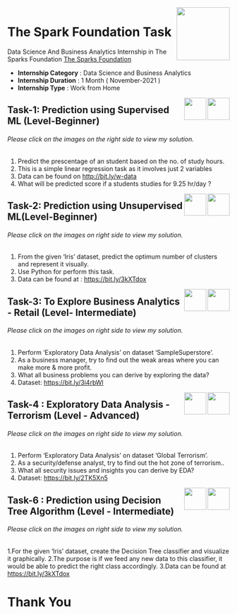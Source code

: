 <img align = right height = 120 width = 120 src = https://www.thesparksfoundationsingapore.org/images/logo_small.png>

# The Spark Foundation Task
Data Science And Business Analytics Internship in The Sparks Foundation [The Sparks Foundation](https://www.thesparksfoundationsingapore.org/)
* **Internship Category** : Data Science and Business Analytics
* **Internship Duration** : 1 Month ( November-2021 )
* **Internship Type** : Work from Home

[<img align = right height = 50 width = 50 src = https://user-images.githubusercontent.com/75266852/133133918-b95ee747-5255-4acc-ab42-8f9e5ccf2bb6.png>](https://youtu.be/NBpehiL0K3g)
[<img align = right height = 50 width = 50 src = https://cdn-icons-png.flaticon.com/512/174/174857.png>](https://www.linkedin.com/posts/ashlesha-datir-b2678b200_task1-gripnov21-task1-activity-6867106104481079296-AP2Z)

## Task-1: Prediction using Supervised ML (Level-Beginner)
###### Please click on the images on the right side to view my solution.
1. Predict the prescentage of an student based on the no. of study hours.
2. This is a simple linear regression task as it involves just 2 variables
3. Data can be found on http://bit.ly/w-data
4. What will be predicted score if a students studies for 9.25 hr/day ? 

[<img align = right height = 50 width = 50 src = https://user-images.githubusercontent.com/75266852/133133918-b95ee747-5255-4acc-ab42-8f9e5ccf2bb6.png>](https://youtu.be/o2WI8YIS0FI)
[<img align = right height = 50 width = 50 src = https://cdn-icons-png.flaticon.com/512/174/174857.png>](https://www.linkedin.com/posts/ashlesha-datir-b2678b200_task2-gripnov21-task2-activity-6867504284855078913-Gdu4)

## Task-2: Prediction using Unsupervised ML(Level-Beginner)
###### Please click on the images on right side to view my solution.
1. From the given ‘Iris’ dataset, predict the optimum number of clusters and represent it visually.
2. Use Python for perform this task.
3. Data can be found at : https://bit.ly/3kXTdox

[<img align = right height = 50 width = 50 src = https://user-images.githubusercontent.com/75266852/133133918-b95ee747-5255-4acc-ab42-8f9e5ccf2bb6.png>](https://lnkd.in/g_rWpjbr)
[<img align = right height = 50 width = 50 src = https://cdn-icons-png.flaticon.com/512/174/174857.png>](https://www.linkedin.com/posts/ashlesha-datir-b2678b200_task3-gripnov21-task3-activity-6867877198095900672-LhAx)

## Task-3: To Explore Business Analytics - Retail (Level- Intermediate)
###### Please click on the images on right side to view my solution.
1. Perform ‘Exploratory Data Analysis’ on dataset ‘SampleSuperstore’.
2. As a business manager, try to find out the weak areas where you can make more & more profit.
3. What all business problems you can derive by exploring the data?
4. Dataset: https://bit.ly/3i4rbWl

[<img align = right height = 50 width = 50 src = https://user-images.githubusercontent.com/75266852/133133918-b95ee747-5255-4acc-ab42-8f9e5ccf2bb6.png>](https://lnkd.in/g_rWpjbr)
[<img align = right height = 50 width = 50 src = https://cdn-icons-png.flaticon.com/512/174/174857.png>](https://www.linkedin.com/posts/ashlesha-datir-b2678b200_task4-gripnov21-task4-activity-6868244025238003712-1B8d)


## Task-4 : Exploratory Data Analysis - Terrorism (Level - Advanced)
###### Please click on the images on right side to view my solution.
1. Perform ‘Exploratory Data Analysis’ on dataset ‘Global Terrorism’.
2. As a security/defense analyst, try to find out the hot zone of terrorism..
3. What all security issues and insights you can derive by EDA?
4. Dataset: https://bit.ly/2TK5Xn5


[<img align = right height = 50 width = 50 src = https://user-images.githubusercontent.com/75266852/133133918-b95ee747-5255-4acc-ab42-8f9e5ccf2bb6.png>](https://www.youtube.com/watch?v=uKZdmT0WOEg)
[<img align = right height = 50 width = 50 src = https://cdn-icons-png.flaticon.com/512/174/174857.png>](https://www.linkedin.com/posts/ashlesha-datir-b2678b200_task6-gripnov21-task6-activity-6868251111929868288-Hunw)

## Task-6 : Prediction using Decision Tree Algorithm (Level - Intermediate)
###### Please click on the images on right side to view my solution.
1.For the given ‘Iris’ dataset, create the Decision Tree classifier and visualize it graphically.
2.The purpose is if we feed any new data to this classifier, it would be able to predict the right class accordingly.
3.Data can be found at https://bit.ly/3kXTdox

#  Thank You


